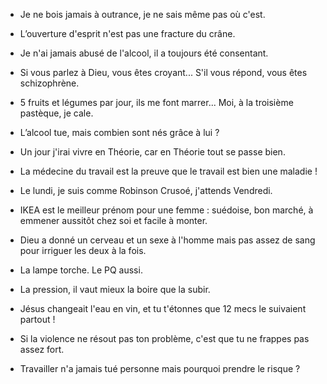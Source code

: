 - Je ne bois jamais à outrance, je ne sais même pas où c'est.

- L’ouverture d'esprit n'est pas une fracture du crâne.

- Je n'ai jamais abusé de l'alcool, il a toujours été consentant.

- Si vous parlez à Dieu, vous êtes croyant... S'il vous répond, vous êtes schizophrène.

- 5 fruits et légumes par jour, ils me font marrer... Moi, à la troisième pastèque, je cale.

- L’alcool tue, mais combien sont nés grâce à lui ?

- Un jour j'irai vivre en Théorie, car en Théorie tout se passe bien.

- La médecine du travail est la preuve que le travail est bien une maladie !

- Le lundi, je suis comme Robinson Crusoé, j'attends Vendredi.

- IKEA est le meilleur prénom pour une femme :
suédoise, bon marché, à emmener aussitôt chez soi et facile à monter.

- Dieu a donné un cerveau et un sexe à l'homme mais pas assez de sang pour irriguer les deux à la fois.

- La lampe torche. Le PQ aussi.

- La pression, il vaut mieux la boire que la subir.

- Jésus changeait l'eau en vin, et tu t'étonnes que 12 mecs le suivaient partout !

- Si la violence ne résout pas ton problème, c'est que tu ne frappes pas assez fort.

- Travailler n'a jamais tué personne mais pourquoi prendre le risque ?
